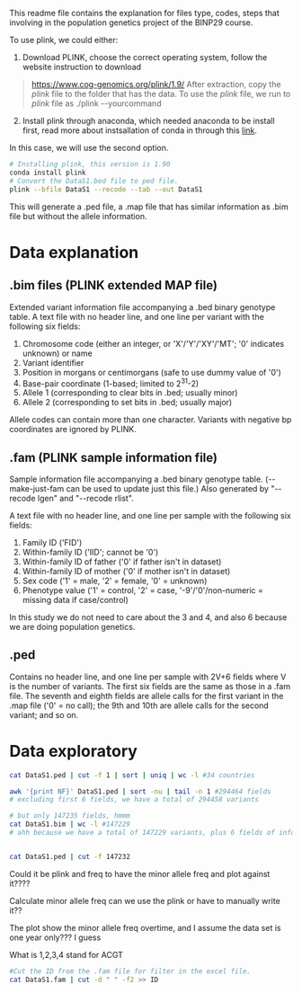 This readme file contains the explanation for files type, codes, steps that involving in the population genetics project of the BINP29 course.

To use plink, we could either: 
1. Download PLINK, choose the correct operating system, follow the website instruction to download
> https://www.cog-genomics.org/plink/1.9/
After extraction, copy the *plink* file to the folder that has the data. To use the *plink* file, we run to *plink* file as ./plink --yourcommand
2. Install plink through anaconda, which needed anaconda to be install first, read more about instsallation of conda in through this [link](https://docs.conda.io/en/latest/miniconda.html).

In this case, we will use the second option.
```sh
# Installing plink, this version is 1.90
conda install plink
# Convert the DataS1.bed file to ped file.
plink --bfile DataS1 --recode --tab --out DataS1
```
This will generate a .ped file, a .map file that has similar information as .bim file but without the allele information.

# Data explanation
## .bim files (PLINK extended MAP file)
Extended variant information file accompanying a .bed binary genotype table.
A text file with no header line, and one line per variant with the following six fields:
1. Chromosome code (either an integer, or 'X'/'Y'/'XY'/'MT'; '0' indicates unknown) or name
2. Variant identifier
3. Position in morgans or centimorgans (safe to use dummy value of '0')
4. Base-pair coordinate (1-based; limited to 2<sup>31</sup>-2)
5. Allele 1 (corresponding to clear bits in .bed; usually minor)
6. Allele 2 (corresponding to set bits in .bed; usually major)

Allele codes can contain more than one character. Variants with negative bp coordinates are ignored by PLINK.

## .fam (PLINK sample information file)
Sample information file accompanying a .bed binary genotype table. (--make-just-fam can be used to update just this file.) Also generated by "--recode lgen" and "--recode rlist".

A text file with no header line, and one line per sample with the following six fields:

1. Family ID ('FID')
2. Within-family ID ('IID'; cannot be '0')
3. Within-family ID of father ('0' if father isn't in dataset)
4. Within-family ID of mother ('0' if mother isn't in dataset)
5. Sex code ('1' = male, '2' = female, '0' = unknown)
6. Phenotype value ('1' = control, '2' = case, '-9'/'0'/non-numeric = missing data if case/control)

In this study we do not need to care about the 3 and 4, and also 6 because we are doing population genetics.

## .ped
Contains no header line, and one line per sample with 2V+6 fields where V is the number of variants. The first six fields are the same as those in a .fam file. The seventh and eighth fields are allele calls for the first variant in the .map file ('0' = no call); the 9th and 10th are allele calls for the second variant; and so on.

# Data exploratory

```sh
cat DataS1.ped | cut -f 1 | sort | uniq | wc -l #34 countries

awk '{print NF}' DataS1.ped | sort -nu | tail -n 1 #294464 fields
# excluding first 6 fields, we have a total of 294458 variants

# but only 147235 fields, hmmm
cat DataS1.bim | wc -l #147229
# ahh because we have a total of 147229 variants, plus 6 fields of information we have 147235 fields


cat DataS1.ped | cut -f 147232


```


Could it be plink and freq to have the minor allele freq and plot against it????

Calculate minor allele freq can we use the plink or have to manually write it??

The plot show the minor allele freq overtime, and I assume the data set is one year only??? I guess

What is 1,2,3,4 stand for ACGT


```sh
#Cut the ID from the .fam file for filter in the excel file.
cat DataS1.fam | cut -d " " -f2 >> ID 

```